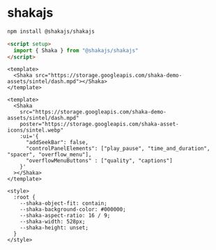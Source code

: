 # shakajs

```bash
npm install @shakajs/shakajs
```

```html
<script setup>
  import { Shaka } from "@shakajs/shakajs"
</script>
```

```vue
<template>
  <Shaka src="https://storage.googleapis.com/shaka-demo-assets/sintel/dash.mpd"></Shaka>
</template>
```

```vue
<template>
  <Shaka
    src="https://storage.googleapis.com/shaka-demo-assets/sintel/dash.mpd"
    poster="https://storage.googleapis.com/shaka-asset-icons/sintel.webp"
    :ui='{
      "addSeekBar": false,
      "controlPanelElements": ["play_pause", "time_and_duration", "spacer", "overflow_menu"],
      "overflowMenuButtons" : ["quality", "captions"]
    }'
  ></Shaka>
</template>
```

```vue
<style>
  :root {
    --shaka-object-fit: contain;
    --shaka-background-color: #000000;
    --shaka-aspect-ratio: 16 / 9;
    --shaka-width: 528px;
    --shaka-height: unset;
  }
</style>
```

<!--```html
<Shaka src="<manifest-url>">
  <track src="en.vtt" kind="captions" label="en" srclang="en">
</Shaka>
```

```html
<Shaka>
  <source src="<manifest-url>">
</Shaka>
```

```html
<Shaka
  src="<manifest-url>"
  poster="shakajs.png"
></Shaka>
```-->
